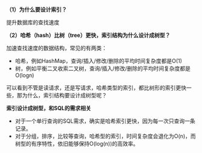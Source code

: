 **（1）为什么要设计索引？**

  提升数据库的查找速度

**（2）哈希（hash）比树（tree）更快，索引结构为什么设计成树型？**

加速查找速度的数据结构，常见的有两类：
* 哈希，例如HashMap，查询/插入/修改/删除的平均时间复杂度都是O(1)
* 树，例如平衡二叉收索二叉树，查询/插入/修改/删除的平均时间复杂度都是O(logn)

可以看到不管是读请求，还是写请求，哈希类型的索引，都比树形的索引更快一些，那为什么，索引结构要设计成树型呢？

**索引设计成树型，和SQL的需求相关**

* 对于一个单行查询的SQL需求，确实是哈希索引更快，因为每一次只查询一条记录。
* 对于分组，排序，比较等查询，哈希型的索引，时间复杂度会退化为O(n)，而树型的有序特性，依旧能够保持O(log(n))的高效率。
